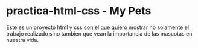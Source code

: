 # practica-html-css - My Pets

Este es un proyecto html y css con el que quiero mostrar no solamente el trabajo realizado sino tambien que vean la importancia de las mascotas en nuestra vida.
